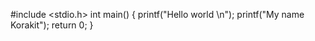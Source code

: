 #include <stdio.h>
int main() {
    printf("Hello world \n");
    printf("My name Korakit");
    return 0;
}
